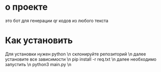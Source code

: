 <h1>о проекте</h1>
это бот для генерации qr кодов из любого текста
<h1>Как установить</h1>
Для установки нужен python \n
склонируйте репозиторий \n
далее установите все зависимости \n
pip install -r req.txt \n
далее необходимо запустить \n
python3 main.py \n